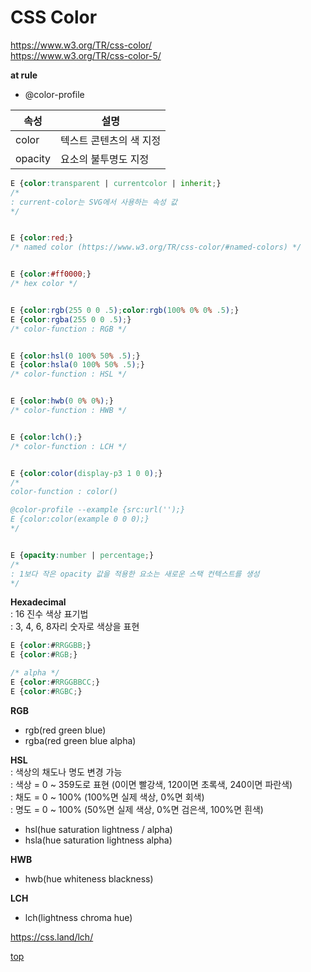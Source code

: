 # CSS Color

https://www.w3.org/TR/css-color/   
https://www.w3.org/TR/css-color-5/


**at rule**
- @color-profile


속성 | 설명
---|---
color   | 텍스트 콘텐츠의 색 지정  
opacity | 요소의 불투명도 지정  


```css
E {color:transparent | currentcolor | inherit;}
/*
: current-color는 SVG에서 사용하는 속성 값
*/


E {color:red;}
/* named color (https://www.w3.org/TR/css-color/#named-colors) */


E {color:#ff0000;}
/* hex color */


E {color:rgb(255 0 0 .5);color:rgb(100% 0% 0% .5);}
E {color:rgba(255 0 0 .5);}
/* color-function : RGB */


E {color:hsl(0 100% 50% .5);}
E {color:hsla(0 100% 50% .5);}
/* color-function : HSL */


E {color:hwb(0 0% 0%);}
/* color-function : HWB */


E {color:lch();}
/* color-function : LCH */


E {color:color(display-p3 1 0 0);}
/*
color-function : color()

@color-profile --example {src:url('');}
E {color:color(example 0 0 0);}
*/


E {opacity:number | percentage;}
/*
: 1보다 작은 opacity 값을 적용한 요소는 새로운 스택 컨텍스트를 생성 
*/
```


**Hexadecimal**   
: 16 진수 색상 표기법   
: 3, 4, 6, 8자리 숫자로 색상을 표현     

```css
E {color:#RRGGBB;}
E {color:#RGB;}

/* alpha */
E {color:#RRGGBBCC;}
E {color:#RGBC;}
```


**RGB**   
- rgb(red green blue)
- rgba(red green blue alpha)


**HSL**    
: 색상의 채도나 명도 변경 가능   
: 색상 = 0 ~ 359도로 표현 (0이면 빨강색, 120이면 초록색, 240이면 파란색)     
: 채도 = 0 ~ 100% (100%면 실제 색상, 0%면 회색)  
: 명도 = 0 ~ 100% (50%면 실제 색상, 0%면 검은색, 100%면 흰색)

- hsl(hue saturation lightness / alpha)
- hsla(hue saturation lightness alpha)


**HWB**
- hwb(hue whiteness blackness)


**LCH**
- lch(lightness chroma hue)

https://css.land/lch/



[top](#)

